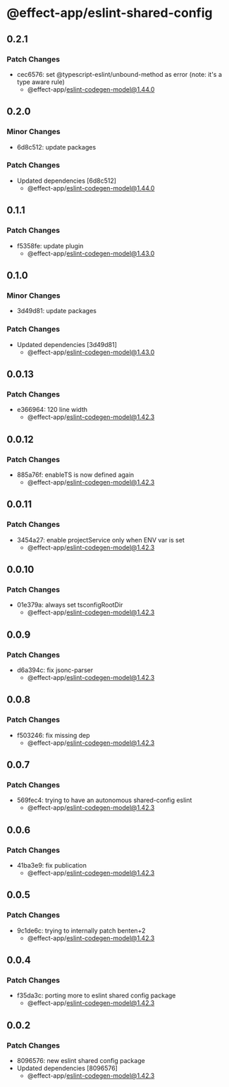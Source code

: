 # @effect-app/eslint-shared-config

## 0.2.1

### Patch Changes

- cec6576: set @typescript-eslint/unbound-method as error (note: it's a type aware rule)
  - @effect-app/eslint-codegen-model@1.44.0

## 0.2.0

### Minor Changes

- 6d8c512: update packages

### Patch Changes

- Updated dependencies [6d8c512]
  - @effect-app/eslint-codegen-model@1.44.0

## 0.1.1

### Patch Changes

- f5358fe: update plugin
  - @effect-app/eslint-codegen-model@1.43.0

## 0.1.0

### Minor Changes

- 3d49d81: update packages

### Patch Changes

- Updated dependencies [3d49d81]
  - @effect-app/eslint-codegen-model@1.43.0

## 0.0.13

### Patch Changes

- e366964: 120 line width
  - @effect-app/eslint-codegen-model@1.42.3

## 0.0.12

### Patch Changes

- 885a76f: enableTS is now defined again
  - @effect-app/eslint-codegen-model@1.42.3

## 0.0.11

### Patch Changes

- 3454a27: enable projectService only when ENV var is set
  - @effect-app/eslint-codegen-model@1.42.3

## 0.0.10

### Patch Changes

- 01e379a: always set tsconfigRootDir
  - @effect-app/eslint-codegen-model@1.42.3

## 0.0.9

### Patch Changes

- d6a394c: fix jsonc-parser
  - @effect-app/eslint-codegen-model@1.42.3

## 0.0.8

### Patch Changes

- f503246: fix missing dep
  - @effect-app/eslint-codegen-model@1.42.3

## 0.0.7

### Patch Changes

- 569fec4: trying to have an autonomous shared-config eslint
  - @effect-app/eslint-codegen-model@1.42.3

## 0.0.6

### Patch Changes

- 41ba3e9: fix publication
  - @effect-app/eslint-codegen-model@1.42.3

## 0.0.5

### Patch Changes

- 9c1de6c: trying to internally patch benten+2
  - @effect-app/eslint-codegen-model@1.42.3

## 0.0.4

### Patch Changes

- f35da3c: porting more to eslint shared config package
  - @effect-app/eslint-codegen-model@1.42.3

## 0.0.2

### Patch Changes

- 8096576: new eslint shared config package
- Updated dependencies [8096576]
  - @effect-app/eslint-codegen-model@1.42.3
